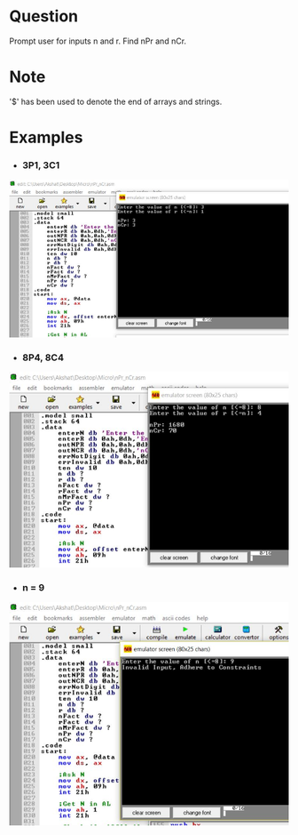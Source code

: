 # Question
Prompt user for inputs n and r. Find nPr and nCr.

# Note
'$' has been used to denote the end of arrays and strings.

# Examples
* ### 3P1, 3C1
![ex1](ex1.JPG) <br/>

* ### 8P4, 8C4
![ex2](ex2.JPG) <br/>

* ### n = 9
![ex3](ex3.JPG) <br/>
